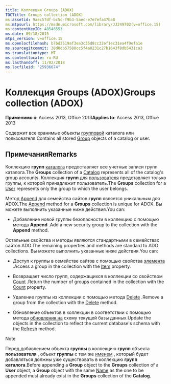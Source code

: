 ```yaml
---
title: Коллекция Groups (ADOX)
TOCTitle: Groups collection (ADOX)
ms:assetid: 9aec57df-bc5c-f9b3-5aec-e7e7efa47ba8
ms:mtpsurl: https://msdn.microsoft.com/library/JJ249702(v=office.15)
ms:contentKeyID: 48546553
ms.date: 09/18/2015
mtps_version: v=office.15
ms.openlocfilehash: b7bd2519af3ea3c35d8cc32ef1ec31ea4f9efa1e
ms.sourcegitcommit: 38d0db57580cc5f4a0231c27b1643f8db5431ca3
ms.translationtype: MT
ms.contentlocale: ru-RU
ms.lasthandoff: 11/02/2018
ms.locfileid: "25936674"
---
```

# <a name="groups-collection-adox"></a><span data-ttu-id="2b58f-102">Коллекция Groups (ADOX)</span><span class="sxs-lookup"><span data-stu-id="2b58f-102">Groups collection (ADOX)</span></span>

<span data-ttu-id="2b58f-103">**Применимо к**: Access 2013, Office 2013</span><span class="sxs-lookup"><span data-stu-id="2b58f-103">**Applies to**: Access 2013, Office 2013</span></span>

<span data-ttu-id="2b58f-104">Содержит все хранимые объекты [групповой](group-object-adox.md) каталога или пользователя.</span><span class="sxs-lookup"><span data-stu-id="2b58f-104">Contains all stored [Group](group-object-adox.md) objects of a catalog or user.</span></span>

## <a name="remarks"></a><span data-ttu-id="2b58f-105">Примечания</span><span class="sxs-lookup"><span data-stu-id="2b58f-105">Remarks</span></span>

<span data-ttu-id="2b58f-106">Коллекцию **групп** [каталога](catalog-object-adox.md) предоставляет все учетные записи групп каталога.</span><span class="sxs-lookup"><span data-stu-id="2b58f-106">The **Groups** collection of a [Catalog](catalog-object-adox.md) represents all of the catalog's group accounts.</span></span> <span data-ttu-id="2b58f-107">Коллекция **групп** для [пользователя](user-object-adox.md) представляет только группы, к которой принадлежит пользователь.</span><span class="sxs-lookup"><span data-stu-id="2b58f-107">The **Groups** collection for a [User](user-object-adox.md) represents only the group to which the user belongs.</span></span>

<span data-ttu-id="2b58f-108">Метод [Append](append-method-adox-groups.md) для семейства сайтов **групп** является уникальным для ADOX.</span><span class="sxs-lookup"><span data-stu-id="2b58f-108">The [Append](append-method-adox-groups.md) method for a **Groups** collection is unique for ADOX.</span></span> <span data-ttu-id="2b58f-109">Вы можете выполнить указанные ниже действия.</span><span class="sxs-lookup"><span data-stu-id="2b58f-109">You can:</span></span>

- <span data-ttu-id="2b58f-110">Добавление новой группы безопасности в коллекцию с помощью метода **Append** .</span><span class="sxs-lookup"><span data-stu-id="2b58f-110">Add a new security group to the collection with the **Append** method.</span></span>

<span data-ttu-id="2b58f-111">Остальные свойства и методы являются стандартными в семействах сайтов ADO.</span><span class="sxs-lookup"><span data-stu-id="2b58f-111">The remaining properties and methods are standard to ADO collections.</span></span> <span data-ttu-id="2b58f-112">Вы можете выполнить указанные ниже действия.</span><span class="sxs-lookup"><span data-stu-id="2b58f-112">You can:</span></span>

- <span data-ttu-id="2b58f-113">Доступ к группы в семействе сайтов с помощью свойства [элемента](item-property-ado.md) .</span><span class="sxs-lookup"><span data-stu-id="2b58f-113">Access a group in the collection with the [Item](item-property-ado.md) property.</span></span>

- <span data-ttu-id="2b58f-114">Возвращает число групп, содержащихся в коллекции со свойством [Count](count-property-ado.md) .</span><span class="sxs-lookup"><span data-stu-id="2b58f-114">Return the number of groups contained in the collection with the [Count](count-property-ado.md) property.</span></span>

- <span data-ttu-id="2b58f-115">Удаление группы из коллекции с помощью метода [Delete](delete-method-adox-collections.md) .</span><span class="sxs-lookup"><span data-stu-id="2b58f-115">Remove a group from the collection with the [Delete](delete-method-adox-collections.md) method.</span></span>

- <span data-ttu-id="2b58f-116">Обновление объектов в коллекции в соответствии с помощью метода [обновления на](refresh-method-ado.md) схему текущей базы данных.</span><span class="sxs-lookup"><span data-stu-id="2b58f-116">Update the objects in the collection to reflect the current database's schema with the [Refresh](refresh-method-ado.md) method.</span></span>

> [!NOTE]
> <span data-ttu-id="2b58f-117">Перед добавлением объекта **группы** в коллекцию **групп** объекта **пользователя** , объект **группы** с тем же [именем](name-property-adox.md) , который будет добавляться должны уже существовать в коллекцию **групп** **каталога**.</span><span class="sxs-lookup"><span data-stu-id="2b58f-117">Before appending a **Group** object to the **Groups** collection of a **User** object, a **Group** object with the same [Name](name-property-adox.md) as the one to be appended must already exist in the **Groups** collection of the **Catalog**.</span></span>



